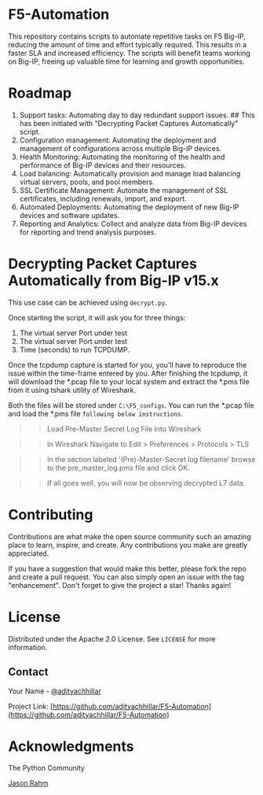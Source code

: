 # F5-Automation
This repository contains scripts to automate repetitive tasks on F5 Big-IP, reducing the amount of time and effort typically required. This results in a faster SLA and increased efficiency. The scripts will benefit teams working on Big-IP, freeing up valuable time for learning and growth opportunities. 

# Roadmap
1. Support tasks: Automating day to day redundant support issues. ## This has been initiated with "Decrypting Packet Captures Automatically" script.
3. Configuration management: Automating the deployment and management of configurations across multiple Big-IP devices.
4. Health Monitoring: Automating the monitoring of the health and performance of Big-IP devices and their resources.
5. Load balancing: Automatically provision and manage load balancing virtual servers, pools, and pool members.
6. SSL Certificate Management: Automate the management of SSL certificates, including renewals, import, and export.
7. Automated Deployments: Automating the deployment of new Big-IP devices and software updates.
8. Reporting and Analytics: Collect and analyze data from Big-IP devices for reporting and trend analysis purposes.

# Decrypting Packet Captures Automatically from Big-IP v15.x
This use case can be achieved using `decrypt.py`.

Once starting the script, it will ask you for three things:

1. The virtual server Port under test
2. The virtual server Port under test
3. Time (seconds) to run TCPDUMP.

Once the tcpdump capture is started for you, you'll have to reproduce the issue within the time-frame entered by you. After finishing the tcpdump, it will download the *.pcap file to your local system and extract the *.pms file from it using tshark utility of Wireshark.

Both the files will be stored under `C:\F5_configs`. You can run the *.pcap file and load the *.pms file `following below instructions`.

>> Load Pre-Master Secret Log File Into Wireshark

>> In Wireshark Navigate to Edit > Preferences > Protocols > TLS

>> In the section labeled '(Pre)-Master-Secret log filename' browse to the pre_master_log.pms file and click OK.

>> If all goes well, you will now be observing decrypted L7 data.

# Contributing

Contributions are what make the open source community such an amazing place to learn, inspire, and create. Any contributions you make are greatly appreciated.

If you have a suggestion that would make this better, please fork the repo and create a pull request. You can also simply open an issue with the tag "enhancement". Don't forget to give the project a star! Thanks again!

# License

Distributed under the Apache 2.0 License. See `LICENSE` for more information.

## Contact

Your Name - [@adityachhillar](https://twitter.com/adityachhillar)

Project Link: [https://github.com/adityachhillar/F5-Automation](https://github.com/adityachhillar/F5-Automation)

# Acknowledgments
The Python Community

[Jason Rahm](https://github.com/f5-rahm)
